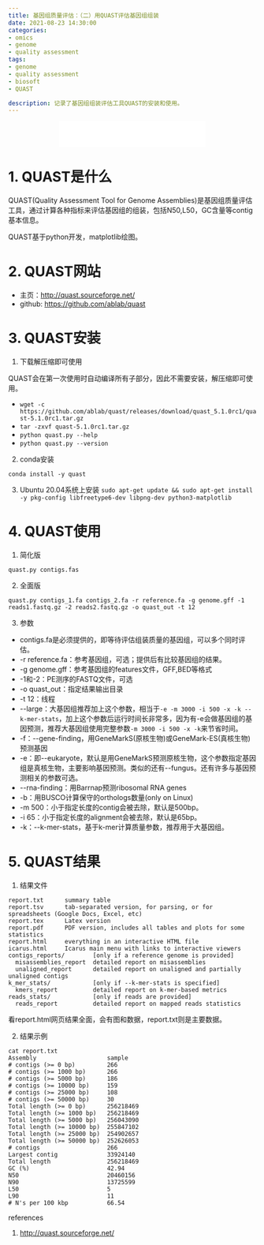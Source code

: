 ```yaml
---
title: 基因组质量评估：（二）用QUAST评估基因组组装
date: 2021-08-23 14:30:00
categories: 
- omics
- genome
- quality assessment
tags:
- genome
- quality assessment
- biosoft
- QUAST

description: 记录了基因组组装评估工具QUAST的安装和使用。
---
```


<div align="middle"><iframe frameborder="no" border="0" marginwidth="0" marginheight="0" width=298 height=52 src="//music.163.com/outchain/player?type=2&id=1697043&auto=1&height=32"></iframe></div>

# 1. QUAST是什么
QUAST(Quality Assessment Tool for Genome Assemblies)是基因组质量评估工具，通过计算各种指标来评估基因组的组装，包括N50,L50，GC含量等contig基本信息。

QUAST基于python开发，matplotlib绘图。

# 2. QUAST网站
- 主页：http://quast.sourceforge.net/
- github: https://github.com/ablab/quast

# 3. QUAST安装
1. 下载解压缩即可使用

QUAST会在第一次使用时自动编译所有子部分，因此不需要安装，解压缩即可使用。

- `wget -c https://github.com/ablab/quast/releases/download/quast_5.1.0rc1/quast-5.1.0rc1.tar.gz`
- `tar -zxvf quast-5.1.0rc1.tar.gz`
- `python quast.py --help`
- `python quast.py --version`

2. conda安装

`conda install -y quast`

3. Ubuntu 20.04系统上安装
`sudo apt-get update && sudo apt-get install -y pkg-config libfreetype6-dev libpng-dev python3-matplotlib`


# 4. QUAST使用
1. 简化版

`quast.py contigs.fas`

2. 全面版

`quast.py contigs_1.fa contigs_2.fa -r reference.fa -g genome.gff -1 reads1.fastq.gz -2 reads2.fastq.gz -o quast_out -t 12`

3. 参数
- contigs.fa是必须提供的，即等待评估组装质量的基因组，可以多个同时评估。
- -r reference.fa：参考基因组，可选；提供后有比较基因组的结果。
- -g genome.gff：参考基因组的features文件，GFF,BED等格式
- -1和-2：PE测序的FASTQ文件，可选
- -o quast_out：指定结果输出目录
- -t 12：线程
- --large：大基因组推荐加上这个参数，相当于`-e -m 3000 -i 500 -x -k --k-mer-stats`，加上这个参数后运行时间长非常多，因为有-e会做基因组的基因预测，推荐大基因组使用完整参数`-m 3000 -i 500 -x -k`来节省时间。
- -f：--gene-finding，用GeneMarkS(原核生物)或GeneMark-ES(真核生物)预测基因
- -e：即--eukaryote，默认是用GeneMarkS预测原核生物，这个参数指定基因组是真核生物，主要影响基因预测。类似的还有--fungus。还有许多与基因预测相关的参数可选。
- --rna-finding：用Barrnap预测ribosomal RNA genes
- -b：用BUSCO计算保守的orthologs数量(only on Linux)
- -m 500：小于指定长度的contig会被去除，默认是500bp。
- -i 65：小于指定长度的alignment会被去除，默认是65bp。
- -k：--k-mer-stats，基于k-mer计算质量参数，推荐用于大基因组。

# 5. QUAST结果
1. 结果文件

```
report.txt      summary table
report.tsv      tab-separated version, for parsing, or for spreadsheets (Google Docs, Excel, etc)  
report.tex      Latex version
report.pdf      PDF version, includes all tables and plots for some statistics
report.html     everything in an interactive HTML file
icarus.html     Icarus main menu with links to interactive viewers
contigs_reports/        [only if a reference genome is provided]
  misassemblies_report  detailed report on misassemblies
  unaligned_report      detailed report on unaligned and partially unaligned contigs
k_mer_stats/            [only if --k-mer-stats is specified]
  kmers_report          detailed report on k-mer-based metrics
reads_stats/            [only if reads are provided]
  reads_report          detailed report on mapped reads statistics
```

看report.html网页结果全面，会有图和数据，report.txt则是主要数据。

2. 结果示例

```
cat report.txt
Assembly                    sample
# contigs (>= 0 bp)         266
# contigs (>= 1000 bp)      266
# contigs (>= 5000 bp)      186
# contigs (>= 10000 bp)     159
# contigs (>= 25000 bp)     108
# contigs (>= 50000 bp)     30
Total length (>= 0 bp)      256218469
Total length (>= 1000 bp)   256218469
Total length (>= 5000 bp)   256043090
Total length (>= 10000 bp)  255847102
Total length (>= 25000 bp)  254902657
Total length (>= 50000 bp)  252626053
# contigs                   266
Largest contig              33924140
Total length                256218469
GC (%)                      42.94
N50                         20460156
N90                         13725599
L50                         5
L90                         11
# N's per 100 kbp           66.54
```

references
1. http://quast.sourceforge.net/
